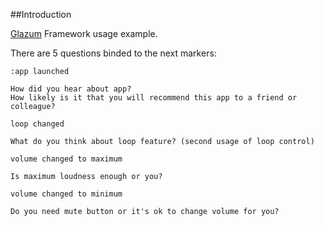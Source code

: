 ##Introduction

 [Glazum](http://www.glazum.com/) Framework usage example.

There are 5 questions binded to the next markers:

`:app launched`

	How did you hear about app?
	How likely is it that you will recommend this app to a friend or colleague?
	
`loop changed`

	What do you think about loop feature? (second usage of loop control)
	
`volume changed to maximum`

	Is maximum loudness enough or you?

`volume changed to minimum`

	Do you need mute button or it's ok to change volume for you?